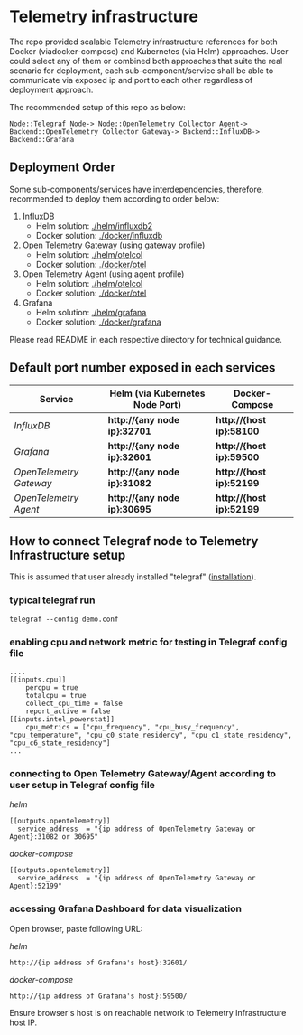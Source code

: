 # Telemetry infrastructure 
The repo provided scalable Telemetry infrastructure references for both Docker (viadocker-compose) and Kubernetes (via Helm) approaches. User could select any of them or combined both approaches that suite the real scenario for deployment, each sub-component/service shall be able to communicate via exposed ip and port to each other regardless of deployment approach.

The recommended setup of this repo as below:
```
Node::Telegraf Node-> Node::OpenTelemetry Collector Agent-> Backend::OpenTelemetry Collector Gateway-> Backend::InfluxDB-> Backend::Grafana
```


## Deployment Order
Some sub-components/services have interdependencies, therefore, recommended to deploy them according to order below:
1. InfluxDB
   - Helm solution: [./helm/influxdb2](./helm/influxdb2) 
   - Docker solution: [./docker/influxdb](./docker/influxdb)
2. Open Telemetry Gateway (using gateway profile)
   - Helm solution: [./helm/otelcol](./helm/otelcol)
   - Docker solution: [./docker/otel](./docker/otel)
3. Open Telemetry Agent (using agent profile)
   - Helm solution: [./helm/otelcol](./helm/otelcol)
   - Docker solution: [./docker/otel](./docker/otel)
4. Grafana
   - Helm solution: [./helm/grafana](./helm/grafana)
   - Docker solution: [./docker/grafana](./docker/grafana)

Please read README in each respective directory for technical guidance.

## Default port number exposed in each services
Service | Helm (via Kubernetes Node Port) | Docker-Compose
--- | --- | ---
*InfluxDB* | **http://{any node ip}:32701** | **http://{host ip}:58100**
*Grafana* | **http://{any node ip}:32601** | **http://{host ip}:59500**
*OpenTelemetry Gateway* | **http://{any node ip}:31082** | **http://{host ip}:52199**
*OpenTelemetry Agent* | **http://{any node ip}:30695** | **http://{host ip}:52199**


## How to connect Telegraf node to Telemetry Infrastructure setup
This is assumed that user already installed "telegraf" ([installation](https://docs.influxdata.com/telegraf/v1.21/introduction/installation/)). 

### typical telegraf run
```
telegraf --config demo.conf
```
### enabling cpu and network metric for testing in Telegraf config file
```
....
[[inputs.cpu]]
    percpu = true
    totalcpu = true
    collect_cpu_time = false
    report_active = false
[[inputs.intel_powerstat]]
    cpu_metrics = ["cpu_frequency", "cpu_busy_frequency", "cpu_temperature", "cpu_c0_state_residency", "cpu_c1_state_residency", "cpu_c6_state_residency"]
...
```
### connecting to Open Telemetry Gateway/Agent according to user setup in Telegraf config file
*helm*
```
[[outputs.opentelemetry]]
  service_address  = "{ip address of OpenTelemetry Gateway or Agent}:31082 or 30695"
```
*docker-compose*
```
[[outputs.opentelemetry]]
  service_address  = "{ip address of OpenTelemetry Gateway or Agent}:52199"
```

### accessing Grafana Dashboard for data visualization
Open browser, paste following URL:

*helm*
```
http://{ip address of Grafana's host}:32601/
```
*docker-compose*
```
http://{ip address of Grafana's host}:59500/
```


Ensure browser's host is on reachable network to Telemetry Infrastructure host IP.   

